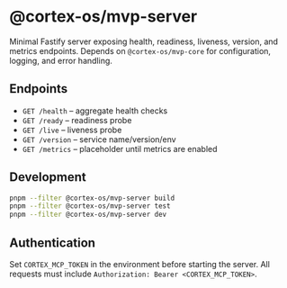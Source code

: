 # @cortex-os/mvp-server

Minimal Fastify server exposing health, readiness, liveness, version, and metrics endpoints. Depends on `@cortex-os/mvp-core` for configuration, logging, and error handling.

## Endpoints
- `GET /health` – aggregate health checks
- `GET /ready` – readiness probe
- `GET /live` – liveness probe
- `GET /version` – service name/version/env
- `GET /metrics` – placeholder until metrics are enabled

## Development
```bash
pnpm --filter @cortex-os/mvp-server build
pnpm --filter @cortex-os/mvp-server test
pnpm --filter @cortex-os/mvp-server dev
```

## Authentication

Set `CORTEX_MCP_TOKEN` in the environment before starting the server. All requests must include `Authorization: Bearer <CORTEX_MCP_TOKEN>`.
